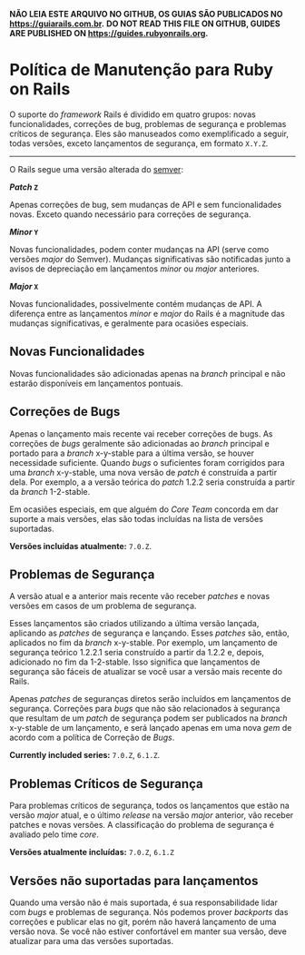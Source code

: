 **NÃO LEIA ESTE ARQUIVO NO GITHUB, OS GUIAS SÃO PUBLICADOS NO https://guiarails.com.br.**
**DO NOT READ THIS FILE ON GITHUB, GUIDES ARE PUBLISHED ON https://guides.rubyonrails.org.**

Política de Manutenção para Ruby on Rails
====================================

O suporte do _framework_ Rails é dividido em quatro grupos: novas funcionalidades, correções de bug, problemas de segurança e problemas críticos de segurança. Eles são manuseados como exemplificado a seguir, todas versões, exceto lançamentos de segurança, em formato `X.Y.Z`.

--------------------------------------------------------------------------------

O Rails segue uma versão alterada do [semver](https://semver.org/):

**_Patch_ `Z`**

Apenas correções de bug, sem mudanças de API e sem funcionalidades novas.
Exceto quando necessário para correções de segurança.

**_Minor_ `Y`**

Novas funcionalidades, podem conter mudanças na API (serve como versões *major* do Semver).
Mudanças significativas são notificadas junto a avisos de depreciação em lançamentos *minor* ou *major* anteriores.

**_Major_ `X`**

Novas funcionalidades, possivelmente contém mudanças de API.
A diferença entre as lançamentos *minor* e *major* do Rails é a magnitude das mudanças significativas, e geralmente para ocasiões especiais.

Novas Funcionalidades
------------

Novas funcionalidades são adicionadas apenas na _branch_ principal e não estarão disponíveis em lançamentos pontuais.

Correções de **Bugs**
---------

Apenas o lançamento mais recente vai receber correções de bugs. As correções de *bugs* geralmente são
adicionadas ao *branch* principal e portado para a *branch* x-y-stable para a última
versão, se houver necessidade suficiente. Quando *bugs* o suficientes foram corrigidos
para uma *branch* x-y-stable, uma nova versão de *patch* é construída a partir dela. Por exemplo, a
a versão teórica do *patch* 1.2.2 seria construída a partir da *branch* 1-2-stable.

Em ocasiões especiais, em que alguém do *Core Team* concorda em dar suporte a mais versões, elas são todas incluídas na lista de versões suportadas.

**Versões incluídas atualmente:** `7.0.Z`.

Problemas de Segurança
---------------

A versão atual e a anterior mais recente vão receber *patches* e novas versões em casos de um problema de segurança.

Esses lançamentos são criados utilizando a última versão lançada, aplicando as *patches* de segurança e lançando. Esses *patches* são, então, aplicados no fim da _branch_ x-y-stable. Por exemplo, um lançamento de segurança teórico 1.2.2.1 seria construído a partir da 1.2.2 e, depois, adicionado no fim da 1-2-stable. Isso significa que lançamentos de segurança são fáceis de atualizar se você usar a versão mais recente do Rails.

Apenas *patches* de seguranças diretos serão incluídos em lançamentos de segurança. Correções para *bugs* que não são relacionados à segurança que resultam de um *patch* de segurança podem ser publicados na _branch_ x-y-stable de um lançamento, e será lançado apenas em uma nova *gem* de acordo com a política de Correção de *Bugs*.

**Currently included series:** `7.0.Z`, `6.1.Z`.

Problemas Críticos de Segurança
----------------------

Para problemas críticos de segurança, todos os lançamentos que estão na versão *major* atual, e o último _release_ na versão *major* anterior, vão receber patches e novas versões. A classificação do problema de segurança é avaliado pelo time *core*.

**Versões atualmente incluídas:** `7.0.Z`, `6.1.Z`

Versões não suportadas para lançamentos
--------------------------

Quando uma versão não é mais suportada, é sua responsabilidade lidar com *bugs* e problemas de segurança. Nós podemos prover *backports* das correções e publicar elas no git, porém não haverá lançamento de uma versão nova.
Se você não estiver confortável em manter sua versão, deve atualizar para uma das versões suportadas.
